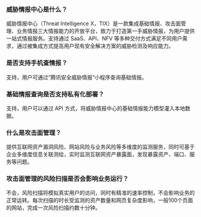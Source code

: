 ### 威胁情报中心是什么？
威胁情报中心（Threat Intelligence X，TIX）是一款集成基础情报、攻击面管理、业务情报三大情报能力的开放平台，致力于打造第一手威胁情报，为用户提供一站式情报服务。支持通过 SaaS、API、NFV 等多种交付方式满足不同用户需求，通过被集成方式提高用户现有安全解决方案的威胁检测及响应能力。

### 是否支持手机查情报？
支持，用户可通过“腾讯安全威胁情报”小程序查询基础情报。

### 基础情报查询是否支持私有化部署？
支持，用户可以通过 API 方式，将威胁情报中心的基础情报能力模型灌入本地数据。

### 什么是攻击面管理？
提供互联网资产漏洞风险、网站风险与业务风险等多维度的监测服务，同时可基于企业多维度信息关联测绘，实时监测互联网资产暴露面，发现暴露资产、端口、服务等问题。

### 攻击面管理的风险扫描是否会影响业务运行？
不会，风险扫描将模拟真实用户的访问，同时有精准的速率控制，不会影响业务的正常运转。每次扫描的时长受监测的资产数量和网页复杂度影响，一般100个页面的网站，完成一次风险扫描约数十分钟。
